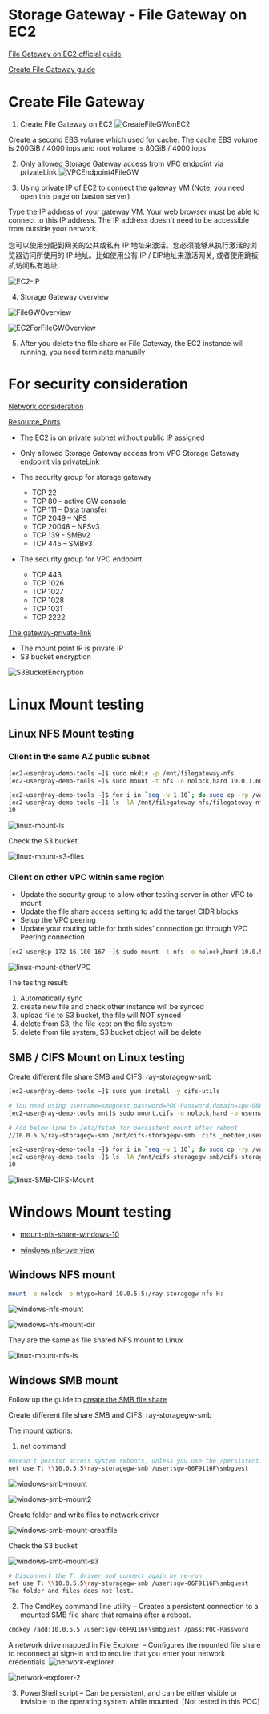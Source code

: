 # Storage Gateway - File Gateway on EC2

[File Gateway on EC2 official guide](https://docs.aws.amazon.com/storagegateway/latest/userguide/ec2-gateway-file.html)

[Create File Gateway guide](https://docs.aws.amazon.com/storagegateway/latest/userguide/create-gateway-file.html)

# Create File Gateway

1. Create File Gateway on EC2
![CreateFileGWonEC2](media/CreateFileGWonEC2.png)

Create a second EBS volume which used for cache. The cache EBS volume is 200GiB / 4000 iops and root volume is 80GiB / 4000 iops

2. Only allowed Storage Gateway access from VPC endpoint via privateLink
![VPCEndpoint4FileGW](media/VPCEndpoint4FileGW.png)

3. Using private IP of EC2 to connect the gateway VM (Note, you need open this page on baston server)

Type the IP address of your gateway VM. Your web browser must be able to connect to this IP address. The IP address doesn't need to be accessible from outside your network.

您可以使用分配到网关的公共或私有 IP 地址来激活。您必须能够从执行激活的浏览器访问所使用的 IP 地址。比如使用公有 IP / EIP地址来激活网关, 或者使用跳板机访问私有地址.

![EC2-IP](media/EC2-IP.png)

4. Storage Gateway overview

![FileGWOverview](media/FileGWOverview.png)

![EC2ForFileGWOverview](media/EC2ForFileGWOverview.png)

5. After you delete the file share or File Gateway, the EC2 instance will running, you need terminate manually

# For security consideration
[Network consideration](https://docs.aws.amazon.com/storagegateway/latest/userguide/Requirements.html#networks)

[Resource_Ports](https://docs.aws.amazon.com/storagegateway/latest/userguide/Resource_Ports.html)

- The EC2 is on private subnet without public IP assigned
- Only allowed Storage Gateway access from VPC Storage Gateway endpoint via privateLink
- The security group for storage gateway
    - TCP 22
    - TCP 80 – active GW console
    - TCP 111 – Data transfer
    - TCP 2049 – NFS
    - TCP 20048 – NFSv3
    - TCP 139 - SMBv2
    - TCP 445 – SMBv3

- The security group for VPC endpoint
    - TCP 443
    - TCP 1026
    - TCP 1027
    - TCP 1028
    - TCP 1031
    - TCP 2222

[The gateway-private-link](https://docs.aws.amazon.com/storagegateway/latest/userguide/gateway-private-link.html)

- The mount point IP is private IP
- S3 bucket encryption

![S3BucketEncryption](media/S3BucketEncryption.png)


# Linux Mount testing

## Linux NFS Mount testing
### Client in the same AZ public subnet
```bash
[ec2-user@ray-demo-tools ~]$ sudo mkdir -p /mnt/filegateway-nfs
[ec2-user@ray-demo-tools ~]$ sudo mount -t nfs -o nolock,hard 10.0.1.60:/ray-storagegw-nfs /mnt/filegateway-nfs

[ec2-user@ray-demo-tools ~]$ for i in `seq -w 1 10`; do sudo cp -rp /var/log/messages /mnt/filegateway-nfs/filegateway-nfs-copy-test-$i; done
[ec2-user@ray-demo-tools ~]$ ls -lA /mnt/filegateway-nfs/filegateway-nfs-copy-test* | wc -l
10
```
![linux-mount-ls](media/linux-mount-ls.png)

Check the S3 bucket

![linux-mount-s3-files](media/linux-mount-s3-files.png)


### Cilent on other VPC within same region
- Update the security group to allow other testing server in other VPC to mount
- Update the file share access setting to add the target CIDR blocks
- Setup the VPC peering
- Update your routing table for both sides’ connection go through VPC Peering connection

```bash
[ec2-user@ip-172-16-180-167 ~]$ sudo mount -t nfs -o nolock,hard 10.0.5.5:/ray-storagegw-nfs-ha /mnt/stgnfs
```
![linux-mount-otherVPC](media/linux-mount-otherVPC.png)

The tesitng result:

1. Automatically sync
2. create new file and check other instance will be synced
3. upload file to S3 bucket, the file will NOT synced
4. delete from S3, the file kept on the file system
5. delete from file system, S3 bucket object will be delete


## SMB / CIFS Mount on Linux testing
Create different file share SMB and CIFS: ray-storagegw-smb

```bash
[ec2-user@ray-demo-tools ~]$ sudo yum install -y cifs-utils

# You need using username=smbguest,password=POC-Password,domain=sgw-06F9116F as mount options
[ec2-user@ray-demo-tools mnt]$ sudo mount.cifs -o nolock,hard -o username=smbguest,password=POC-Password,domain=sgw-06F9116F //10.0.5.5/ray-storagegw-smb /mnt/cifs-storagegw-smb

# Add below line to /etc/fstab for persistent mount after reboot
//10.0.5.5/ray-storagegw-smb /mnt/cifs-storagegw-smb  cifs _netdev,username=smbguest,password=POC-Password,domain=sgw-06F9116F 0 0

[ec2-user@ray-demo-tools ~]$ for i in `seq -w 1 10`; do sudo cp -rp /var/log/messages /mnt/cifs-storagegw-smb/cifs-storagegw-smb-copy-test-$i; done
[ec2-user@ray-demo-tools ~]$ ls -lA /mnt/cifs-storagegw-smb/cifs-storagegw-smb-copy-test* | wc -l
10
```
![linux-SMB-CIFS-Mount](media/linux-SMB-CIFS-Mount.png)


# Windows Mount testing
- [mount-nfs-share-windows-10](https://graspingtech.com/mount-nfs-share-windows-10/)

- [windows nfs-overview](https://docs.microsoft.com/en-us/windows-server/storage/nfs/nfs-overview)

## Windows NFS mount
```bash
mount -o nolock -o mtype=hard 10.0.5.5:/ray-storagegw-nfs H:
```

![windows-nfs-mount](media/windows-nfs-mount.png)

![windows-nfs-mount-dir](media/windows-nfs-mount-dir.png)

They are the same as file shared NFS mount to Linux 

![linux-mount-nfs-ls](media/linux-mount-nfs-ls.png)

## Windows SMB mount
Follow up the guide to [create the SMB file share](https://docs.aws.amazon.com/storagegateway/latest/userguide/CreatingAnSMBFileShare.html)

Create different file share SMB and CIFS: ray-storagegw-smb

The mount options:
1. net command
```bash
#Doesn't persist across system reboots, unless you use the /persistent:(yes:no)switch. 
net use T: \\10.0.5.5\ray-storagegw-smb /user:sgw-06F9116F\smbguest
```
![windows-smb-mount](media/windows-smb-mount.png)

![windows-smb-mount2](media/windows-smb-mount2.png)

Create folder and write files to network driver

![windows-smb-mount-creatfile](media/windows-smb-mount-creatfile.png)

Check the S3 bucket

![windows-smb-mount-s3](media/windows-smb-mount-s3.png)

```bash
# Disconnect the T: driver and connect again by re-run
net use T: \\10.0.5.5\ray-storagegw-smb /user:sgw-06F9116F\smbguest
The folder and files does not lost.
```

2. The CmdKey command line utility – Creates a persistent connection to a mounted SMB file share that remains after a reboot.
```bash
cmdkey /add:10.0.5.5 /user:sgw-06F9116F\smbguest /pass:POC-Password
```

A network drive mapped in File Explorer – Configures the mounted file share to reconnect at sign-in and to require that you enter your network credentials.
![network-explorer](media/network-explorer.png)

![network-explorer-2](media/network-explorer-2.png)


3. PowerShell script – Can be persistent, and can be either visible or invisible to the operating system while mounted. [Not tested in this POC]

